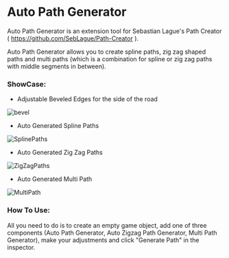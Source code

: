 # Auto Path Generator


Auto Path Generator is an extension tool for Sebastian Lague's Path Creator ( https://github.com/SebLague/Path-Creator ).

Auto Path Generator allows you to create spline paths, zig zag shaped paths and multi paths (which is a combination for spline or zig zag paths with middle segments in between).

### ShowCase:

* Adjustable Beveled Edges for the side of the road

![bevel](https://user-images.githubusercontent.com/59961702/187871391-ecef4ec8-facf-4b04-abe3-5cdda3930026.gif)


* Auto Generated Spline Paths

![SplinePaths](https://user-images.githubusercontent.com/59961702/187871986-79ffe14b-5a6c-4740-a304-310e1187e9cf.gif)


* Auto Generated Zig Zag Paths

![ZigZagPaths](https://user-images.githubusercontent.com/59961702/187872800-c2883729-d914-4ecd-b3ce-08c58e36b61a.gif)



* Auto Generated Multi Path

![MultiPath](https://user-images.githubusercontent.com/59961702/187873412-c1b36eb3-181a-4fd1-9798-1973bf21364c.gif)




### How To Use:

All you need to do is to create an empty game object, add one of three components (Auto Path Generator, Auto Zigzag Path Generator, Multi Path Generator), make your adjustments and click "Generate Path" in the inspector.
